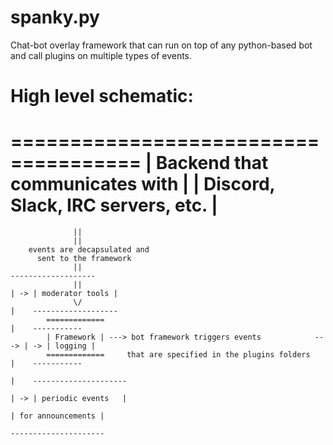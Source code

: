 # spanky.py

Chat-bot overlay framework that can run on top of any python-based bot and call plugins on multiple types of events.

# High level schematic:

=====================================
| Backend that communicates with    |
| Discord, Slack, IRC servers, etc. |
=====================================
                  ||
                  ||
        events are decapsulated and 
          sent to the framework
                  ||                                                              -------------------
                  ||                                                         | -> | moderator tools |
                  \/                                                         |    -------------------
            =============                                                    |    -----------
            | Framework | ---> bot framework triggers events            ---> | -> | logging |
            =============     that are specified in the plugins folders      |    -----------
                                                                             |    ---------------------
                                                                             | -> | periodic events   |
                                                                                  | for announcements |
                                                                                  ---------------------


